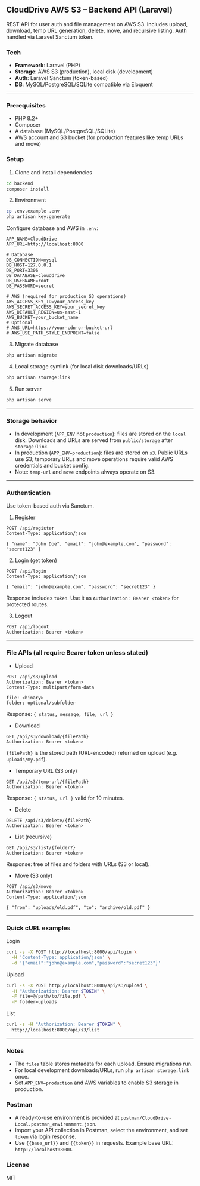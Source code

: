 ## CloudDrive AWS S3 – Backend API (Laravel)

REST API for user auth and file management on AWS S3. Includes upload, download, temp URL generation, delete, move, and recursive listing. Auth handled via Laravel Sanctum token.

### Tech
- **Framework**: Laravel (PHP)
- **Storage**: AWS S3 (production), local disk (development)
- **Auth**: Laravel Sanctum (token-based)
- **DB**: MySQL/PostgreSQL/SQLite compatible via Eloquent

---

### Prerequisites
- PHP 8.2+
- Composer
- A database (MySQL/PostgreSQL/SQLite)
- AWS account and S3 bucket (for production features like temp URLs and move)

### Setup
1) Clone and install dependencies
```bash
cd backend
composer install
```

2) Environment
```bash
cp .env.example .env
php artisan key:generate
```
Configure database and AWS in `.env`:
```env
APP_NAME=CloudDrive
APP_URL=http://localhost:8000

# Database
DB_CONNECTION=mysql
DB_HOST=127.0.0.1
DB_PORT=3306
DB_DATABASE=clouddrive
DB_USERNAME=root
DB_PASSWORD=secret

# AWS (required for production S3 operations)
AWS_ACCESS_KEY_ID=your_access_key
AWS_SECRET_ACCESS_KEY=your_secret_key
AWS_DEFAULT_REGION=us-east-1
AWS_BUCKET=your_bucket_name
# Optional
# AWS_URL=https://your-cdn-or-bucket-url
# AWS_USE_PATH_STYLE_ENDPOINT=false
```

3) Migrate database
```bash
php artisan migrate
```

4) Local storage symlink (for local disk downloads/URLs)
```bash
php artisan storage:link
```

5) Run server
```bash
php artisan serve
```

---

### Storage behavior
- In development (`APP_ENV` not `production`): files are stored on the `local` disk. Downloads and URLs are served from `public/storage` after `storage:link`.
- In production (`APP_ENV=production`): files are stored on `s3`. Public URLs use S3; temporary URLs and move operations require valid AWS credentials and bucket config.
- Note: `temp-url` and `move` endpoints always operate on S3.

---

### Authentication
Use token-based auth via Sanctum.

1) Register
```http
POST /api/register
Content-Type: application/json

{ "name": "John Doe", "email": "john@example.com", "password": "secret123" }
```

2) Login (get token)
```http
POST /api/login
Content-Type: application/json

{ "email": "john@example.com", "password": "secret123" }
```
Response includes `token`. Use it as `Authorization: Bearer <token>` for protected routes.

3) Logout
```http
POST /api/logout
Authorization: Bearer <token>
```

---

### File APIs (all require Bearer token unless stated)

- Upload
```http
POST /api/s3/upload
Authorization: Bearer <token>
Content-Type: multipart/form-data

file: <binary>
folder: optional/subfolder
```
Response: `{ status, message, file, url }`

- Download
```http
GET /api/s3/download/{filePath}
Authorization: Bearer <token>
```
`{filePath}` is the stored path (URL-encoded) returned on upload (e.g. `uploads/my.pdf`).

- Temporary URL (S3 only)
```http
GET /api/s3/temp-url/{filePath}
Authorization: Bearer <token>
```
Response: `{ status, url }` valid for 10 minutes.

- Delete
```http
DELETE /api/s3/delete/{filePath}
Authorization: Bearer <token>
```

- List (recursive)
```http
GET /api/s3/list/{folder?}
Authorization: Bearer <token>
```
Response: tree of files and folders with URLs (S3 or local).

- Move (S3 only)
```http
POST /api/s3/move
Authorization: Bearer <token>
Content-Type: application/json

{ "from": "uploads/old.pdf", "to": "archive/old.pdf" }
```

---

### Quick cURL examples
Login
```bash
curl -s -X POST http://localhost:8000/api/login \
  -H 'Content-Type: application/json' \
  -d '{"email":"john@example.com","password":"secret123"}'
```

Upload
```bash
curl -s -X POST http://localhost:8000/api/s3/upload \
  -H "Authorization: Bearer $TOKEN" \
  -F file=@/path/to/file.pdf \
  -F folder=uploads
```

List
```bash
curl -s -H "Authorization: Bearer $TOKEN" \
  http://localhost:8000/api/s3/list
```

---

### Notes
- The `files` table stores metadata for each upload. Ensure migrations run.
- For local development downloads/URLs, run `php artisan storage:link` once.
- Set `APP_ENV=production` and AWS variables to enable S3 storage in production.

### Postman
- A ready-to-use environment is provided at `postman/CloudDrive-Local.postman_environment.json`.
- Import your API collection in Postman, select the environment, and set `token` via login response.
- Use `{{base_url}}` and `{{token}}` in requests. Example base URL: `http://localhost:8000`.

### License
MIT
